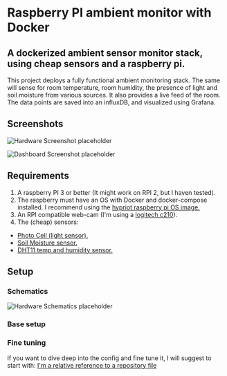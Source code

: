 # Raspberry PI ambient monitor with Docker
## A dockerized ambient sensor monitor stack, using cheap sensors and a raspberry pi.

This project deploys a fully functional ambient monitoring stack. The same will sense for room temperature, room humidity, the presence of light and soil moisture from various sources. It also provides a live feed of the room.
The data points are saved into an influxDB, and visualized using Grafana.

## Screenshots
![Hardware Screenshot placeholder](/screenshots/rpi_wiring.png?raw=true "RPI wiring")

![Dashboard Screenshot placeholder](/screenshots/dashboard.png?raw=true "Grafana Dashboard")


## Requirements
1. A raspberry PI 3 or better (It might work on RPI 2, but I haven tested).
2. The raspberry must have an OS with Docker and docker-compose installed. I recommend using the [hypriot raspberry pi OS image.](https://blog.hypriot.com/downloads/)
3. An RPI compatible web-cam (I'm using a [logitech c210](http://support.logitech.com/product/webcam-c210)).
4. The (cheap) sensors:
  * [Photo Cell (light sensor).](https://www.sparkfun.com/products/9088)
  * [Soil Moisture sensor.](https://www.sparkfun.com/products/13322)
  * [DHT11 temp and humidity sensor.](https://www.adafruit.com/product/386)

## Setup
### Schematics
![Hardware Schematics placeholder](/screenshots/schematics.png?raw=true "RPI schematics")
### Base setup
### Fine tuning
If you want to dive deep into the config and fine tune it, I will suggest to start with:
[I'm a relative reference to a repository file](../blob/master/LICENSE)

